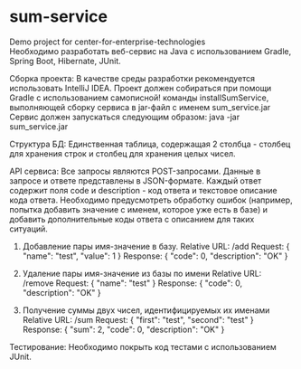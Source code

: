 # sum-service
Demo project for center-for-enterprise-technologies  
Необходимо разработать веб-сервис на Java с использованием Gradle, Spring Boot, Hibernate, JUnit.

Сборка проекта:
    В качестве среды разработки рекомендуется использовать IntelliJ IDEA.
    Проект должен собираться при помощи Gradle с использованием самописной! команды installSumService, выполняющей сборку сервиса в jar-файл с именем sum_service.jar
    Сервис должен запускаться следующим образом:
        java -jar sum_service.jar

Структура БД:
    Единственная таблица, содержащая 2 столбца - столбец для хранения строк и столбец для хранения целых чисел.

API сервиса:
    Все запросы являются POST-запросами.
    Данные в запросе и ответе представлены в JSON-формате.
    Каждый ответ содержит поля code и description - код ответа и текстовое описание кода ответа.
    Необходимо предусмотреть обработку ошибок (например, попытка добавить значение с именем, которое уже есть в базе) и добавить дополнительные коды ответа с описанием для таких ситуаций.

1) Добавление пары имя-значение в базу.
    Relative URL:
        /add
    Request:
        {
            "name": "test",
            "value": 1
        }
    Response:
        {
            "code": 0,
            "description": "OK"
        }

2) Удаление пары имя-значение из базы по имени
    Relative URL:
        /remove
    Request:
        {
            "name": "test"
        }
    Response:
        {
            "code": 0,
            "description": "OK"
        }

3) Получение суммы двух чисел, идентифицируемых их именами
    Relative URL:
        /sum
    Request:
        {
            "first": "test",
            "second": "test"
        }
    Response:
        {
            "sum": 2,
            "code": 0,
            "description": "OK"
        }

Тестирование:
    Необходимо покрыть код тестами с использованием JUnit.
